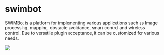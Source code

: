 # swimbot

SWIMBot is a platform for implementing various applications such as Image processing, mapping, obstacle avoidance, smart control and wireless control. Due to versatile plugin acceptance, it can be customized for various needs.

![](Img/Video.gif)
